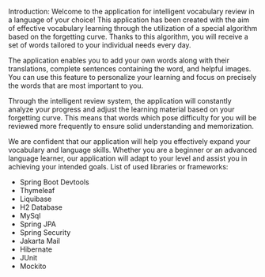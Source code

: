 Introduction:
Welcome to the application for intelligent vocabulary review in a language of your choice! This application has been created with the aim of effective vocabulary learning through the utilization of a special algorithm based on the forgetting curve. Thanks to this algorithm, you will receive a set of words tailored to your individual needs every day.

The application enables you to add your own words along with their translations, complete sentences containing the word, and helpful images. You can use this feature to personalize your learning and focus on precisely the words that are most important to you.

Through the intelligent review system, the application will constantly analyze your progress and adjust the learning material based on your forgetting curve. This means that words which pose difficulty for you will be reviewed more frequently to ensure solid understanding and memorization.

We are confident that our application will help you effectively expand your vocabulary and language skills. Whether you are a beginner or an advanced language learner, our application will adapt to your level and assist you in achieving your intended goals.
List of used libraries or frameworks:
* Spring Boot Devtools
* Thymeleaf
* Liquibase
* H2 Database
* MySql
* Spring JPA
* Spring Security
* Jakarta Mail
* Hibernate
* JUnit
* Mockito
